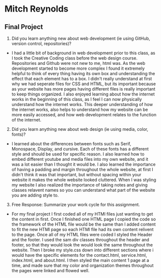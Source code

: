 # Mitch Reynolds
## Final Project
1. Did you learn anything new about web development (ie using GitHub, version control, repositories)?
-  I had a little bit of background in web development prior to this class, as I took the Creative Coding class before the web design course. Repositories and Github were not new to me, html was. As the web development started to become more complex I found it extremely helpful to think of every thing having its own box and understanding the effect that each element has to a box. I didn't really understand at first why we had seperate files for CSS and HTML, but its important because as your website has more pages having different files is really important to keep things organized. I also enjoyed learning about how the internet works in the beginning of this class, as I feel I can now physically understand how the internet works. This deeper understanding of how the internet works, also helps to understand how my website can be more easily accessed, and how web development relates to the function of the internet.
2. Did you learn anything new about web design (ie using media, color, fonts)?
- I learned about the differences between fonts such as Serif, Monospace, Display, and cursive. Each of these fonts has a different style and should be used for specific reason. I also learned how to embed different youtube and media files into my own website, and it was a lot easier than I thought it would be. I also learned the importance of having a padding and margin throughout the whole website, at first I didn't think it was that important, but without spacing within your website it makes the whole website looked cluttered. When I was styling my website I also realized the importance of taking notes and giving classes relavent names so you can understand what part of the website you are adding style to. 
3. Free Response: Summarize your work cycle for this assignment.
- For my final project I first coded all of my HTMl files just wanting to get the content in first. Once I finished one HTML page I copied the code so the framework of the HTML file would be the same than I added content to fit the new HTMl page so each HTMl file had its own content relivent to the page. Once all of my HTML files were coded I styled the Header and the footer. I used the sam div classes throughout the header and footer, so that they would look the would look the same throughout the website. Then I broke my style.css down into different sections where i would have the specific elements for the contact.html, service.html, index.html, and about.html. I then styled the main content 1 page at a time, and made sure that my color and organization themes throughout the pages were linked and flowed well.
